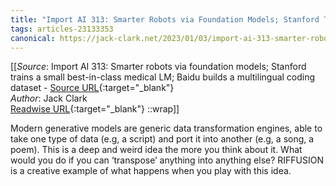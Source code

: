 ```yaml
---
title: "Import AI 313: Smarter Robots via Foundation Models; Stanford Trains a Small Best-in-Class Medical LM; Baidu Builds a Multilingual Coding Dataset (453805081)"
tags: articles-23133353
canonical: https://jack-clark.net/2023/01/03/import-ai-313-smarter-robots-via-foundation-models-stanford-trains-a-small-best-in-class-medical-lm-baidu-builds-a-multilingual-coding-dataset/
---
```


[[_Source_: Import AI 313: Smarter robots via foundation models; Stanford trains a small best-in-class medical LM; Baidu builds a multilingual coding dataset - [Source URL](https://jack-clark.net/2023/01/03/import-ai-313-smarter-robots-via-foundation-models-stanford-trains-a-small-best-in-class-medical-lm-baidu-builds-a-multilingual-coding-dataset/){:target="_blank"}<br>
_Author_: Jack Clark<br>
[Readwise URL](https://readwise.io/open/453805081){:target="_blank"}
::wrap]]

Modern generative models are generic data transformation engines, able to take one type of data (e.g, a script) and port it into another (e.g, a song, a poem). This is a deep and weird idea the more you think about it. What would you do if you can ‘transpose’ anything into anything else? RIFFUSION is a creative example of what happens when you play with this idea.
